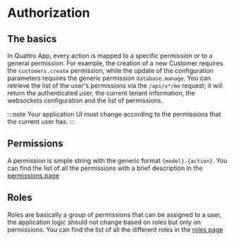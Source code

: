 # Authorization

## The basics
In Quattro App, every action is mapped to a specific permission or to a general permission. For example, the creation of a new Customer requires the `customers.create` permission, while the update of the configuration parameters requires the generic permission `database.manage`.
You can retrieve the list of the user's permissions via the `/api/v*/me` request; it will return the authenticated user, the current tenant information, the websockets configuration and the list of permissions.

:::note
Your application UI must change according to the permissions that the current user has.
:::

## Permissions
A permission is simple string with the generic format `{model}.{action}`. You can find the list of all the permissions with a brief description in the [permissions page](#permissions)

## Roles
Roles are basically a group of permissions that can be assigned to a user, the application logic should not change based on roles but only on permissions. 
You can find the list of all the different roles in the [roles page](#roles)
